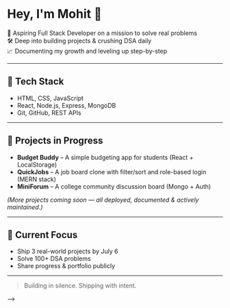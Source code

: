 # Hey, I'm Mohit 👋

🚀 Aspiring Full Stack Developer on a mission to solve real problems  
🛠️ Deep into building projects & crushing DSA daily  
📈 Documenting my growth and leveling up step-by-step

---

## 🔧 Tech Stack
- HTML, CSS, JavaScript  
- React, Node.js, Express, MongoDB  
- Git, GitHub, REST APIs

---

## 🚧 Projects in Progress
- **Budget Buddy** – A simple budgeting app for students (React + LocalStorage)  
- **QuickJobs** – A job board clone with filter/sort and role-based login (MERN stack)  
- **MiniForum** – A college community discussion board (Mongo + Auth)

*(More projects coming soon — all deployed, documented & actively maintained.)*

---

## 🎯 Current Focus
- Ship 3 real-world projects by July 6  
- Solve 100+ DSA problems  
- Share progress & portfolio publicly

---

> Building in silence. Shipping with intent.

-->
